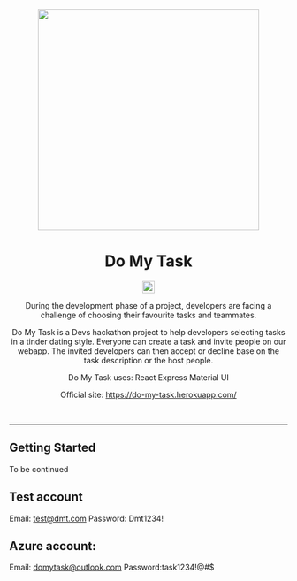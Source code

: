 

<div align="center">
  <img src="https://user-images.githubusercontent.com/41566813/124367187-28619680-dca9-11eb-8ea2-b81dcb6f666a.jpg" width="400px" />
  <h1>Do My Task</h1>
</div>
<div align="center">

[<img alt="Build" src="https://img.shields.io/badge/Build-passing-brightgreen?style=for-the-badge&logo=Github-Actions" height="22">][cd-url]



During the development phase of a project, developers are facing a challenge of choosing their favourite tasks and teammates. 

Do My Task is a Devs hackathon project to help developers selecting tasks in a tinder dating style. Everyone can create a task and invite people on our webapp. The invited developers can then accept or decline base on the task description or the host people. 

Do My Task uses:
React
Express
Material UI

Official site: https://do-my-task.herokuapp.com/
</div>

[cd-url]: https://github.com/Do-My-Task-Devs-Hackathon/Do-My-Task/deployments/activity_log?environment=do-my-task
<br>
<hr>




 
## Getting Started 

To be continued


## Test account

Email: test@dmt.com
Password: Dmt1234!


## Azure account:

Email: domytask@outlook.com
Password:task1234!@#$

